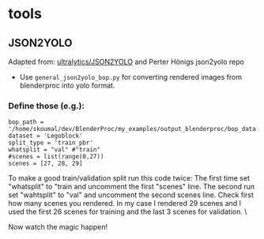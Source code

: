 # tools

## JSON2YOLO

Adapted from: [ultralytics/JSON2YOLO](https://github.com/ultralytics/JSON2YOLO) and Perter Hönigs json2yolo repo

- Use `general_json2yolo_bop.py` for converting rendered images from blenderproc into yolo format. 

### Define those (e.g.):

```
bop_path = '/home/skoumal/dev/BlenderProc/my_examples/output_blenderproc/bop_data'
dataset = 'Legoblock'
split_type = 'train_pbr'
whatsplit = "val" #"train"
#scenes = list(range(0,27))
scenes = [27, 28, 29]
```
To make a good train/validation split run this code twice: The first time set "whatsplit" to "train and uncomment the first "scenes" line. The second run set "wahtsplit" to "val" and uncomment the second scenes line. Check first how many scenes you rendered. In my case I rendered 29 scenes and I used the first 26 scenes for training and the last 3 scenes for validation. \

Now watch the magic happen!
